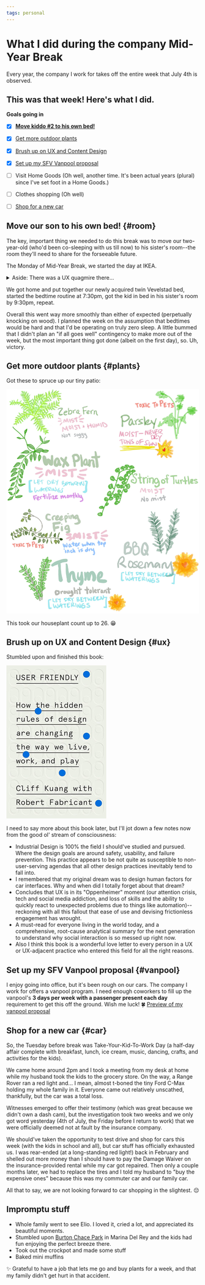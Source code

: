 ```yaml
---
tags: personal
---
```


# What I did during the company Mid-Year Break

Every year, the company I work for takes off the entire week that July 4th is observed. 

This was that week! Here's what I did. 
---

**Goals going in**

* [x] **[Move kiddo #2 to his own bed!](#room)**
* [x] [Get more outdoor plants](#plants)
* [x] [Brush up on UX and Content Design](#ux)
* [x] [Set up my SFV Vanpool proposal](#vanpool)
* [ ] Visit Home Goods (Oh well, another time. It's been actual years (plural) since I've set foot in a Home Goods.) 
* [ ] Clothes shopping (Oh well)
* [ ] [Shop for a new car](#car)


## Move our son to his own bed! {#room}

The key, important thing we needed to do this break was to move our two-year-old (who'd been co-sleeping with us till now) to his sister's room--the room they'll need to share for the forseeable future. 

The Monday of Mid-Year Break, we started the day at IKEA. 

<details>
<summary>Aside: There was a UX quagmire there...</summary>
We ended up waiting 2 hours to receive the Click-to-Collect order I placed days earlier. 

Problems: 

* Vestigial prearranged pickup time placed with the order
* Messaging that strung us along for hours that our order would be ready shortly
* Reassurance from employees in person that everything was in order
* At the near-two hour mark: different shoft of confused employees that blamed us for not responding to texts
* Aforementioned text messages that kept thanking us for our patience and assuring us that our order would be ready soon, with no indication of needing or expecting a reply

![IKEA Click to Collect Messaging going from 11:17am till 1pm](/img/posts/2025/ikea-click-to-collect-texts.jpg)
</details>

We got home and put together our newly acquired twin Vevelstad bed, started the bedtime routine at 7:30pm, got the kid in bed in his sister's room by 9:30pm, repeat. 

Overall this went way more smoothly than either of expected (perpetually knocking on wood). I planned the week on the assumption that bedtimes would be hard and that I'd be operating on truly zero sleep. A little bummed that I didn't plan an "if all goes well" contingency to make more out of the week, but the most important thing got done (albeit on the first day), so. Uh, victory.


## Get more outdoor plants {#plants}
Got these to spruce up our tiny patio: 

![Watering guide for all my new plants: Misting and humidity for the creeping fig, wax plant, and zebra fern. Constant mosture for the parsley. Allow the english thyme and bbq rosemary to dry out completely between waterings.](/img/posts/2025/apruchnicki-new-2025-plants.png)

This took our houseplant count up to 26. 😁

## Brush up on UX and Content Design {#ux}
Stumbled upon and finished this book: 

[![User Friendly: How the hidden rules of design are changing the way we live, work, and play](/img/posts/2025/user-friendly-kuang-fabricant.jpg)](https://www.mcdbooks.com/books/user-friendly)

I need to say more about this book later, but I'll jot down a few notes now from the good ol' stream of consciousness: 
- Industrial Design is 100% the field I should've studied and pursued. Where the design goals are around safety, usability, and failure prevention. This practice appears to be not quite as susceptible to non-user-serving agendas that all other design practices inevitably tend to fall into. 
- I remembered that my original dream was to design human factors for car interfaces. Why and when did I totally forget about that dream? 
- Concludes that UX is in its "Oppenheimer" moment (our attention crisis, tech and social media addiction, and loss of skills and the ability to quickly react to unexpected problems due to things like automation)--reckoning with all this fallout that ease of use and devising frictionless engagement has wrought.
- A must-read for everyone living in the world today, and a comprehensive, root-cause analytical summary for the next generation to understand why social interaction is so messed up right now. 
- Also I think this book is a wonderful love letter to every person in a UX or UX-adjacent practice who entered this field for all the right reasons. 

## Set up my SFV Vanpool proposal {#vanpool}
I enjoy going into office, but it's been rough on our cars. The company I work for offers a vanpool program. I need enough coworkers to fill up the vanpool's **3 days per week with a passenger present each day** requirement to get this off the ground. Wish me luck! 🍀 
[Preview of my vanpool proposal](/img/posts/2025/vanpool.png)


## Shop for a new car {#car}
So, the Tuesday before break was Take-Your-Kid-To-Work Day (a half-day affair complete with breakfast, lunch, ice cream, music, dancing, crafts, and activities for the kids). 

We came home around 2pm and I took a meeting from my desk at home while my husband took the kids to the grocery store. On the way, a Range Rover ran a red light and... I mean, almost t-boned the tiny Ford C-Max holding my whole family in it. Everyone came out relatively unscathed, thankfully, but the car was a total loss. 

Witnesses emerged to offer their testimony (which was great because we didn't own a dash cam), but the investigation took two weeks and we only got word yesterday (4th of July, the Friday before I return to work) that we were officially deemed not at fault by the insurance company. 

We should've taken the opportunity to test drive and shop for cars this week (with the kids in school and all), but car stuff has officially exhausted us. I was rear-ended (at a long-standing red light!) back in February and shelled out more money than I should have to pay the Damage Waiver on the insurance-provided rental while my car got repaired. Then only a couple months later, we had to replace the tires and I told my husband to "buy the expensive ones" because this was my commuter car and our family car. 

All that to say, we are not looking forward to car shopping in the slightest. 😔

## Impromptu stuff
* Whole family went to see Elio. I loved it, cried a lot, and appreciated its beautiful moments.
* Stumbled upon [Burton Chace Park](https://beaches.lacounty.gov/burton-chace-park/) in Marina Del Rey and the kids had fun enjoying the perfect breeze there. 
* Took out the crockpot and made some stuff
* Baked mini muffins 

✨ Grateful to have a job that lets me go and buy plants for a week, and that my family didn't get hurt in that accident. 